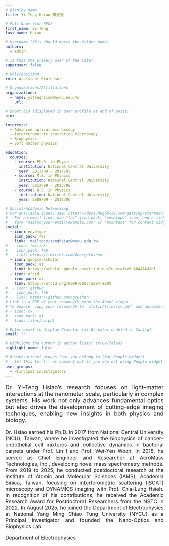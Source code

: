 ```yaml
---
# Display name
title: Yi-Teng Hsiao 蕭翌登

# Full Name (for SEO)
first_name: Yi-Teng
last_name: Hsiao

# Username (this should match the folder name)
authors:
  - admin

# Is this the primary user of the site?
superuser: false

# Role/position
role: Assistant Professor

# Organizations/Affiliations
organizations:
  - name: yitenghsiao@nycu.edu.tw
    url: ''

# Short bio (displayed in user profile at end of posts)
bio: 

interests:
  - Advanced optical microscopy
  - Interferometric scattering microscopy
  - Biophysics
  - Soft matter physics

education:
  courses:
    - course: Ph.D. in Physics
      institution: National Central University
      year: 2013/09 - 2017/02
    - course: M.S. in Physics
      institution: National Central University
      year: 2012/09 - 2013/06
    - course: B.S. in Physics
      institution: National Central University
      year: 2008/09 - 2012/06

# Social/Academic Networking
# For available icons, see: https://docs.hugoblox.com/getting-started/page-builder/#icons
#   For an email link, use "fas" icon pack, "envelope" icon, and a link in the
#   form "mailto:your-email@example.com" or "#contact" for contact widget.
social:
  - icon: envelope
    icon_pack: fas
    link: 'mailto:yitenghsiao@nycu.edu.tw'
#  - icon: twitter
#    icon_pack: fab
#    link: https://twitter.com/GeorgeCushen
  - icon: google-scholar
    icon_pack: ai
    link: https://scholar.google.com/citations?user=fxvV_A0AAAAJ&hl
  - icon: orcid
    icon_pack: ai
    link: https://orcid.org/0009-0007-2294-209X
#  - icon: github
#    icon_pack: fab
#    link: https://github.com/gcushen
# Link to a PDF of your resume/CV from the About widget.
# To enable, copy your resume/CV to `static/files/cv.pdf` and uncomment the lines below.
# - icon: cv
#   icon_pack: ai
#   link: files/cv.pdf

# Enter email to display Gravatar (if Gravatar enabled in Config)
email: ''

# Highlight the author in author lists? (true/false)
highlight_name: false

# Organizational groups that you belong to (for People widget)
#   Set this to `[]` or comment out if you are not using People widget.
user_groups:
  - Principal Investigators
---
```


<FONT SIZE=4>
<p style="text-align: justify;">
Dr. Yi-Teng Hsiao’s research focuses on light–matter interactions at the nanometer scale, particularly in complex systems. His work not only advances fundamental optics but also drives the development of cutting-edge imaging techniques, enabling new insights in both physics and biology.
</p>
</FONT>
<FONT SIZE=3>
<p style="text-align: justify;">
Dr. Hsiao earned his Ph.D. in 2017 from National Central University (NCU), Taiwan, where he investigated the biophysics of cancer–endothelial cell mixtures and collective dynamics in bacterial carpets under Prof. Lin I and Prof. Wei-Yen Woon. In 2018, he served as Chief Engineer and Researcher at AcroMass Technologies, Inc., developing novel mass spectrometry methods. From 2019 to 2025, he conducted postdoctoral research at the Institute of Atomic and Molecular Sciences (IAMS), Academia Sinica, Taiwan, focusing on interferometric scattering (iSCAT) microscopy and DYNAMICS imaging with Prof. Chia-Lung Hsieh. In recognition of his contributions, he received the Academic Research Award for Postdoctoral Researchers from the NSTC in 2022. In August 2025, he joined the Department of Electrophysics at National Yang Ming Chiao Tung University (NYCU) as a Principal Investigator and founded the Nano-Optics and Biophysics Lab.
</p>
<a href="https://ep.nycu.edu.tw/faculty_info/%e8%95%ad%e7%bf%8c%e7%99%bb/" target="_blank">Department of Electrophysics</a>

</FONT>

<!-- 
XD
-->